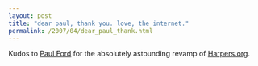 ```yaml
---
layout: post
title: "dear paul, thank you. love, the internet."
permalink: /2007/04/dear_paul_thank.html
---
```


Kudos to [Paul Ford](http://www.ftrain.com/DearInternet.html) for the absolutely astounding revamp of [Harpers.org](http://harpers.org/).
